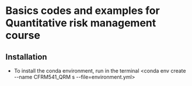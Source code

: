 # Basics codes and examples for Quantitative risk management course

## Installation

- To install the conda environment, run in the terminal <conda env create --name CFRM541_QRM s --file=environment.yml>
